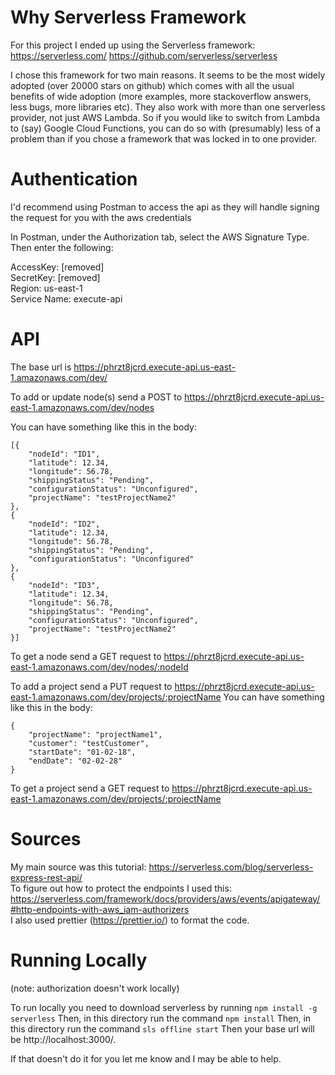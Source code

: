 # Why Serverless Framework

For this project I ended up using the Serverless framework:
https://serverless.com/
https://github.com/serverless/serverless

I chose this framework for two main reasons. It seems to be the most widely adopted (over 20000 stars on github) which comes with all the usual benefits of wide adoption (more examples, more stackoverflow answers, less bugs, more libraries etc). They also work with more than one serverless provider, not just AWS Lambda. So if you would like to switch from Lambda to (say) Google Cloud Functions, you can do so with (presumably) less of a problem than if you chose a framework that was locked in to one provider.

# Authentication

I'd recommend using Postman to access the api as they will handle signing the request for you with the aws credentials

In Postman, under the Authorization tab, select the AWS Signature Type.
Then enter the following:

AccessKey: [removed]  
SecretKey: [removed]  
Region: us-east-1  
Service Name: execute-api  

# API

The base url is https://phrzt8jcrd.execute-api.us-east-1.amazonaws.com/dev/

To add or update node(s) send a POST to https://phrzt8jcrd.execute-api.us-east-1.amazonaws.com/dev/nodes

You can have something like this in the body:

```
[{
    "nodeId": "ID1",
    "latitude": 12.34,
    "longitude": 56.78,
    "shippingStatus": "Pending",
    "configurationStatus": "Unconfigured",
    "projectName": "testProjectName2"
},
{
    "nodeId": "ID2",
    "latitude": 12.34,
    "longitude": 56.78,
    "shippingStatus": "Pending",
    "configurationStatus": "Unconfigured"
},
{
    "nodeId": "ID3",
    "latitude": 12.34,
    "longitude": 56.78,
    "shippingStatus": "Pending",
    "configurationStatus": "Unconfigured",
    "projectName": "testProjectName2"
}]
```

To get a node send a GET request to https://phrzt8jcrd.execute-api.us-east-1.amazonaws.com/dev/nodes/:nodeId

To add a project send a PUT request to https://phrzt8jcrd.execute-api.us-east-1.amazonaws.com/dev/projects/:projectName
You can have something like this in the body:
```
{
    "projectName": "projectName1",
    "customer": "testCustomer",
    "startDate": "01-02-18",
    "endDate": "02-02-28"
}
```
To get a project send a GET request to https://phrzt8jcrd.execute-api.us-east-1.amazonaws.com/dev/projects/:projectName

# Sources

My main source was this tutorial: https://serverless.com/blog/serverless-express-rest-api/  
To figure out how to protect the endpoints I used this: https://serverless.com/framework/docs/providers/aws/events/apigateway/#http-endpoints-with-aws_iam-authorizers  
I also used prettier (https://prettier.io/) to format the code.

# Running Locally

(note: authorization doesn't work locally)

To run locally you need to download serverless by running ```npm install -g serverless```
Then, in this directory run the command ```npm install```
Then, in this directory run the command ```sls offline start```
Then your base url will be http://localhost:3000/.

If that doesn't do it for you let me know and I may be able to help.
